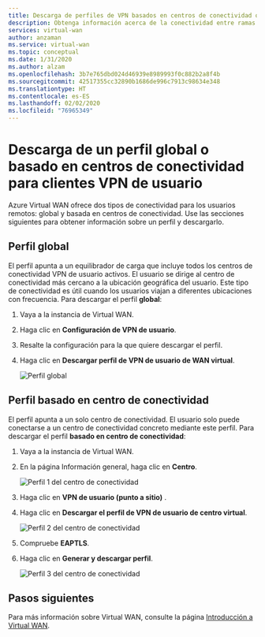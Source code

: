 ```yaml
---
title: Descarga de perfiles de VPN basados en centros de conectividad o globales de Azure Virtual WAN | Microsoft Docs
description: Obtenga información acerca de la conectividad entre ramas escalable y automatizada de rama a rama de Virtual WAN, las regiones en que está disponible y sus asociados.
services: virtual-wan
author: anzaman
ms.service: virtual-wan
ms.topic: conceptual
ms.date: 1/31/2020
ms.author: alzam
ms.openlocfilehash: 3b7e765dbd024d46939e8989993f0c882b2a8f4b
ms.sourcegitcommit: 42517355cc32890b1686de996c7913c98634e348
ms.translationtype: HT
ms.contentlocale: es-ES
ms.lasthandoff: 02/02/2020
ms.locfileid: "76965349"
---
```

# <a name="download-a-global-or-hub-based-profile-for-user-vpn-clients"></a>Descarga de un perfil global o basado en centros de conectividad para clientes VPN de usuario

Azure Virtual WAN ofrece dos tipos de conectividad para los usuarios remotos: global y basada en centros de conectividad. Use las secciones siguientes para obtener información sobre un perfil y descargarlo.

## <a name="global-profile"></a>Perfil global

El perfil apunta a un equilibrador de carga que incluye todos los centros de conectividad VPN de usuario activos. El usuario se dirige al centro de conectividad más cercano a la ubicación geográfica del usuario. Este tipo de conectividad es útil cuando los usuarios viajan a diferentes ubicaciones con frecuencia. Para descargar el perfil **global**:

1. Vaya a la instancia de Virtual WAN.
2. Haga clic en **Configuración de VPN de usuario**.
3. Resalte la configuración para la que quiere descargar el perfil.
4. Haga clic en **Descargar perfil de VPN de usuario de WAN virtual**.

   ![Perfil global](./media/global-hub-profile/global1.png)

## <a name="hub-based-profile"></a>Perfil basado en centro de conectividad

El perfil apunta a un solo centro de conectividad. El usuario solo puede conectarse a un centro de conectividad concreto mediante este perfil. Para descargar el perfil **basado en centro de conectividad**:

1. Vaya a la instancia de Virtual WAN.
2. En la página Información general, haga clic en **Centro**.

    ![Perfil 1 del centro de conectividad](./media/global-hub-profile/hub1.png)
3. Haga clic en **VPN de usuario (punto a sitio)** .
4. Haga clic en **Descargar el perfil de VPN de usuario de centro virtual**.

   ![Perfil 2 del centro de conectividad](./media/global-hub-profile/hub2.png)
5. Compruebe **EAPTLS**.
6. Haga clic en **Generar y descargar perfil**.

   ![Perfil 3 del centro de conectividad](./media/global-hub-profile/download.png)

## <a name="next-steps"></a>Pasos siguientes

Para más información sobre Virtual WAN, consulte la página [Introducción a Virtual WAN](virtual-wan-about.md).
